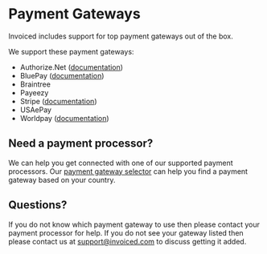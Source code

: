 # Payment Gateways

Invoiced includes support for top payment gateways out of the box.

We support these payment gateways:
- Authorize.Net ([documentation](/docs/integrations/authorizenet))
- BluePay ([documentation](/docs/integrations/bluepay))
- Braintree
- Payeezy
- Stripe ([documentation](/docs/integrations/stripe))
- USAePay
- Worldpay ([documentation](/docs/integrations/worldpay))

## Need a payment processor?

We can help you get connected with one of our supported payment processors. Our [payment gateway selector](https://invoiced.com/gateways) can help you find a payment gateway based on your country.

## Questions?

If you do not know which payment gateway to use then please contact your payment processor for help. If you do not see your gateway listed then please contact us at [support@invoiced.com](mailto:support@invoiced.com) to discuss getting it added.